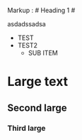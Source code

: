 Markup :  # Heading 1 #

asdadssadsa

* TEST
* TEST2
  * SUB ITEM

# Large text

## Second large

### Third large
